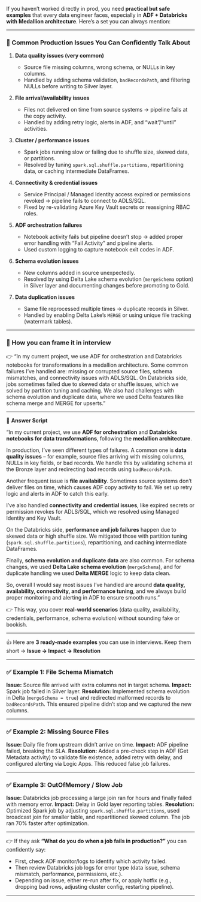 If you haven’t worked directly in prod, you need **practical but safe examples** that every data engineer faces, especially in **ADF + Databricks with Medallion architecture**. Here’s a set you can always mention:

---

### 🔹 Common Production Issues You Can Confidently Talk About

1. **Data quality issues (very common)**

   * Source file missing columns, wrong schema, or NULLs in key columns.
   * Handled by adding schema validation, `badRecordsPath`, and filtering NULLs before writing to Silver layer.

2. **File arrival/availability issues**

   * Files not delivered on time from source systems → pipeline fails at the copy activity.
   * Handled by adding retry logic, alerts in ADF, and “wait”/“until” activities.

3. **Cluster / performance issues**

   * Spark jobs running slow or failing due to shuffle size, skewed data, or partitions.
   * Resolved by tuning `spark.sql.shuffle.partitions`, repartitioning data, or caching intermediate DataFrames.

4. **Connectivity & credential issues**

   * Service Principal / Managed Identity access expired or permissions revoked → pipeline fails to connect to ADLS/SQL.
   * Fixed by re-validating Azure Key Vault secrets or reassigning RBAC roles.

5. **ADF orchestration failures**

   * Notebook activity fails but pipeline doesn’t stop → added proper error handling with “Fail Activity” and pipeline alerts.
   * Used custom logging to capture notebook exit codes in ADF.

6. **Schema evolution issues**

   * New columns added in source unexpectedly.
   * Resolved by using Delta Lake schema evolution (`mergeSchema` option) in Silver layer and documenting changes before promoting to Gold.

7. **Data duplication issues**

   * Same file reprocessed multiple times → duplicate records in Silver.
   * Handled by enabling Delta Lake’s `MERGE` or using unique file tracking (watermark tables).

---

### 🔹 How you can frame it in interview

👉 “In my current project, we use ADF for orchestration and Databricks notebooks for transformations in a medallion architecture.
Some common failures I’ve handled are: missing or corrupted source files, schema mismatches, and connectivity issues with ADLS/SQL.
On Databricks side, jobs sometimes failed due to skewed data or shuffle issues, which we solved by partition tuning and caching.
We also had challenges with schema evolution and duplicate data, where we used Delta features like schema merge and MERGE for upserts.”

---


💬 **Answer Script**

“In my current project, we use **ADF for orchestration** and **Databricks notebooks for data transformations**, following the **medallion architecture**.

In production, I’ve seen different types of failures. A common one is **data quality issues** – for example, source files arriving with missing columns, NULLs in key fields, or bad records. We handle this by validating schema at the Bronze layer and redirecting bad records using `badRecordsPath`.

Another frequent issue is **file availability**. Sometimes source systems don’t deliver files on time, which causes ADF copy activity to fail. We set up retry logic and alerts in ADF to catch this early.

I’ve also handled **connectivity and credential issues**, like expired secrets or permission revokes for ADLS/SQL, which we resolved using Managed Identity and Key Vault.

On the Databricks side, **performance and job failures** happen due to skewed data or high shuffle size. We mitigated those with partition tuning (`spark.sql.shuffle.partitions`), repartitioning, and caching intermediate DataFrames.

Finally, **schema evolution and duplicate data** are also common. For schema changes, we used **Delta Lake schema evolution** (`mergeSchema`), and for duplicate handling we used **Delta MERGE** logic to keep data clean.

So, overall I would say most issues I’ve handled are around **data quality, availability, connectivity, and performance tuning**, and we always build proper monitoring and alerting in ADF to ensure smooth runs.”


👉 This way, you cover **real-world scenarios** (data quality, availability, credentials, performance, schema evolution) without sounding fake or bookish.

----------
👍 Here are **3 ready-made examples** you can use in interviews.
Keep them short → **Issue → Impact → Resolution**

---

### ✅ **Example 1: File Schema Mismatch**

**Issue:** Source file arrived with extra columns not in target schema.
**Impact:** Spark job failed in Silver layer.
**Resolution:** Implemented schema evolution in Delta (`mergeSchema = true`) and redirected malformed records to `badRecordsPath`. This ensured pipeline didn’t stop and we captured the new columns.

---

### ✅ **Example 2: Missing Source Files**

**Issue:** Daily file from upstream didn’t arrive on time.
**Impact:** ADF pipeline failed, breaking the SLA.
**Resolution:** Added a pre-check step in ADF (Get Metadata activity) to validate file existence, added retry with delay, and configured alerting via Logic Apps. This reduced false job failures.

---

### ✅ **Example 3: OutOfMemory / Slow Job**

**Issue:** Databricks job processing a large join ran for hours and finally failed with memory error.
**Impact:** Delay in Gold layer reporting tables.
**Resolution:** Optimized Spark job by adjusting `spark.sql.shuffle.partitions`, used broadcast join for smaller table, and repartitioned skewed column. The job ran 70% faster after optimization.

---

👉 If they ask **“What do you do when a job fails in production?”** you can confidently say:

* First, check ADF monitor/logs to identify which activity failed.
* Then review Databricks job logs for error type (data issue, schema mismatch, performance, permissions, etc.).
* Depending on issue, either re-run after fix, or apply hotfix (e.g., dropping bad rows, adjusting cluster config, restarting pipeline).

---
